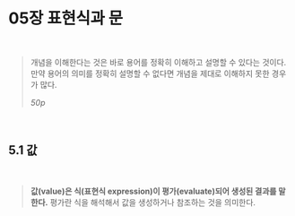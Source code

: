 # 05장 표현식과 문

<br>

> 개념을 이해한다는 것은 바로 용어를 정확히 이해하고 설명할 수 있다는 것이다. 만약 용어의 의미를 정확히 설명할 수 없다면 개념을 제대로 이해하지 못한 경우가 많다.
>
> *50p*

<br>

## 5.1 값

<br>

> **값(value)은 식(표현식 expression)이 평가(evaluate)되어 생성된 결과를 말한다.** 평가란 식을 해석해서 값을 생성하거나 참조하는 것을 의미한다.